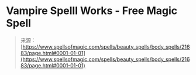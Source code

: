 <!--yml

category: 未分类

date: 2024-06-12 19:05:24

-->

# Vampire Spelll Works - Free Magic Spell

> 来源：[https://www.spellsofmagic.com/spells/beauty_spells/body_spells/21683/page.html#0001-01-01](https://www.spellsofmagic.com/spells/beauty_spells/body_spells/21683/page.html#0001-01-01)
